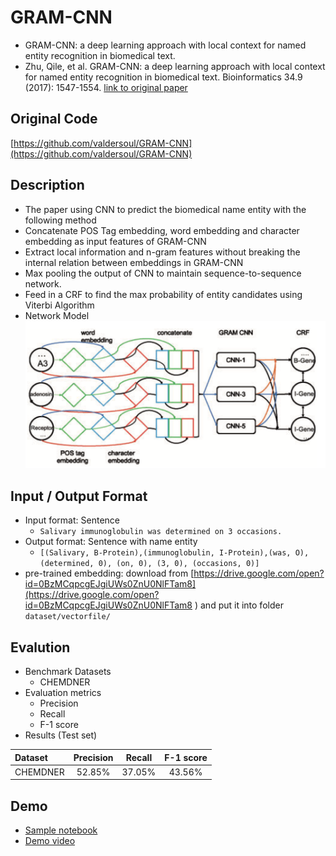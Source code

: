 GRAM-CNN
===================
- GRAM-CNN: a deep learning approach with local context for named entity recognition in biomedical text.
- Zhu, Qile, et al. GRAM-CNN: a deep learning approach with local context for named entity recognition in biomedical text. Bioinformatics 34.9 (2017): 1547-1554. [link to original paper](https://academic.oup.com/bioinformatics/article-pdf/34/9/1547/25120965/btx815.pdf)


## Original Code
[https://github.com/valdersoul/GRAM-CNN](https://github.com/valdersoul/GRAM-CNN)

## Description
- The paper using CNN to predict the biomedical name entity with the following method
- Concatenate POS Tag embedding, word embedding and character embedding as input features of GRAM-CNN
- Extract local information and n-gram features without breaking the internal relation between embeddings in GRAM-CNN
- Max pooling the output of CNN to maintain sequence-to-sequence network.
- Feed in a CRF to find the max probability of entity candidates using Viterbi Algorithm
- Network Model
 ![alt text](./pics/model.png)
 
 
## Input / Output Format

-  Input format: Sentence 
	- `Salivary immunoglobulin was determined on 3 occasions.`
-  Output format: Sentence with name entity 
	-  	`[(Salivary, B-Protein),(immunoglobulin, I-Protein),(was, O), (determined, 0), (on, 0), (3, 0), (occasions, 0)]`
-  pre-trained embedding: download from [https://drive.google.com/open?id=0BzMCqpcgEJgiUWs0ZnU0NlFTam8](https://drive.google.com/open?id=0BzMCqpcgEJgiUWs0ZnU0NlFTam8 ) and put it into folder `dataset/vectorfile/`
    
## Evalution
- Benchmark Datasets
    - CHEMDNER
- Evaluation metrics
    - Precision
    - Recall
    - F-1 score
- Results (Test set)

| Dataset | Precision | Recall | F-1 score | 
| :--- | :---: | :---: | :---: | 
| CHEMDNER | 52.85% | 37.05% | 43.56% | 

## Demo
- [Sample notebook](./demo.ipynb)
- [Demo video](https://youtu.be/A3CEvaD7Epo)

